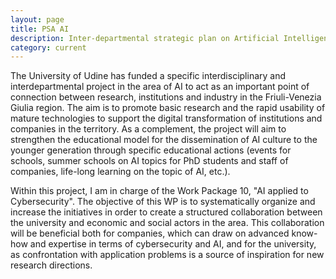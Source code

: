 ```yaml
---
layout: page
title: PSA AI
description: Inter-departmental strategic plan on Artificial Intelligence (2023-2025)
category: current
---
```

The University of Udine has funded a specific interdisciplinary and interdepartmental project in the area of AI to act as an important point of connection between research, institutions and industry in the Friuli-Venezia Giulia region. The aim is to promote basic research and the rapid usability of mature technologies to support the digital transformation of institutions and companies in the territory. 
As a complement, the project will aim to strengthen the educational model for the dissemination of AI culture to the younger generation through specific educational actions (events for schools, summer schools on AI topics for PhD students and staff of companies, life-long learning on the topic of AI, etc.).

Within this project, I am in charge of the Work Package 10, "AI applied to Cybersecurity". 
The objective of this WP is to systematically organize and increase the initiatives in order to create a structured collaboration between the university and economic and social actors in the area. This collaboration will be beneficial both for companies, which can draw on advanced know-how and expertise in terms of cybersecurity and AI, and for the university, as confrontation with application problems is a source of inspiration for new research directions. 